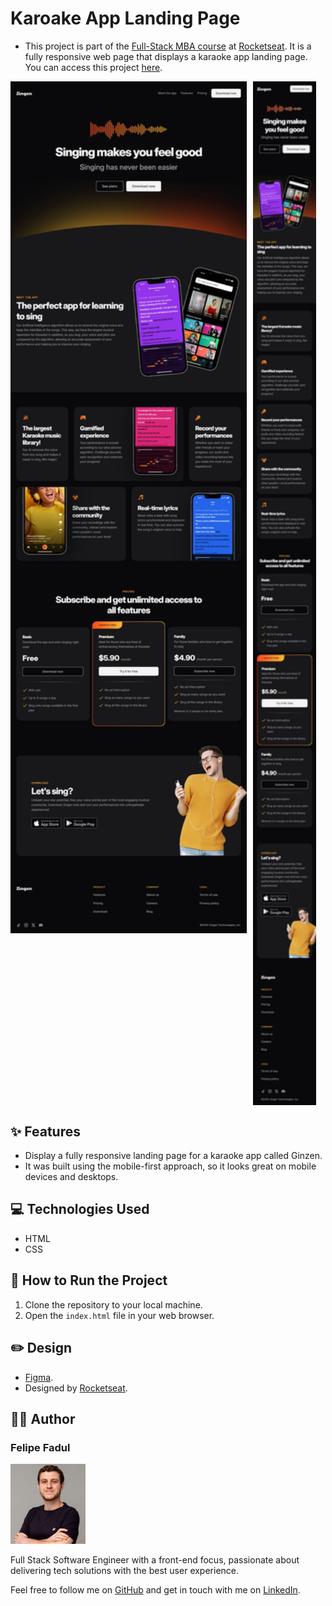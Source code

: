 # Karoake App Landing Page

- This project is part of the [Full-Stack MBA course](../../) at [Rocketseat](https://www.rocketseat.com.br/). It is a fully responsive web page that displays a karaoke app landing page. You can access this project [here](https://felipefadul.github.io/fullstack-mba-rocketseat/01-web-development-fundamentals/005-karaoke-app-landing-page/).

<div style="display: flex; gap: 10px; align-items: flex-start;">
  <img src="assets/readme/karaoke-app-desktop-preview.jpeg" alt="Desktop preview of a fully responsive landing page for a karaoke app" style="width: 75%;">
  <img src="assets/readme/karaoke-app-mobile-preview.jpeg" alt="Mobile preview of a fully responsive landing page for a karaoke app" style="width: 20%;">
</div>

## ✨ Features

- Display a fully responsive landing page for a karaoke app called Ginzen.
- It was built using the mobile-first approach, so it looks great on mobile devices and desktops.

## 💻 Technologies Used

- HTML
- CSS

## 📝 How to Run the Project

1. Clone the repository to your local machine.
2. Open the `index.html` file in your web browser.

## ✏️ Design

- [Figma](https://www.figma.com/community/file/1371886246180677672).
- Designed by [Rocketseat](https://www.rocketseat.com.br/).

## 👨‍💻 Author

### Felipe Fadul

<img src="../../assets/readme/profile-picture.jpg" alt="Felipe Fadul's profile" width="120" />

Full Stack Software Engineer with a front-end focus, passionate about delivering tech solutions with the best user experience.

Feel free to follow me on [GitHub](https://github.com/felipefadul) and get in touch with me on [LinkedIn](https://www.linkedin.com/in/felipefadul/).
